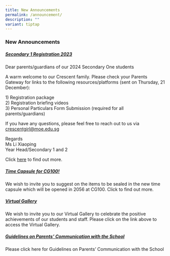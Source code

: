 ```yaml
---
title: New Announcements
permalink: /announcement/
description: ""
variant: tiptap
---
```

<h3><strong>New Announcements</strong></h3><h5><strong><a href="https://staging.d38imrvfgjjnoy.amplifyapp.com/about-cgs/admission/sec1-registration-2023/" rel="noopener noreferrer nofollow" target="_blank">Secondary 1 Registration 2023</a></strong></h5><p>Dear parents/guardians of our 2024 Secondary One students&nbsp;</p><p>A warm welcome to our Crescent family. Please check your Parents Gateway for links to the following resources/platforms (sent on Thursday, 21 December):&nbsp;</p><p>1) Registration package&nbsp;<br>2) Registration briefing videos<br>3) Personal Particulars Form Submission (required for all parents/guardians)&nbsp;</p><p>If you have any questions, please feel free to reach out to us via <a href="mailto:crescentgirl@moe.edu.sg" rel="noopener noreferrer nofollow" target="_blank">crescentgirl@moe.edu.sg</a>&nbsp;</p><p>Regards<br>Ms Li Xiaoping<br>Year Head/Secondary 1 and 2</p><p>Click <a href="https://staging.d38imrvfgjjnoy.amplifyapp.com/about-cgs/admission/sec1-registration-2023/" rel="noopener noreferrer nofollow" target="_blank">here</a> to find out more.</p><h5><strong><a href="https://staging.d38imrvfgjjnoy.amplifyapp.com/whats-happening/2022/time-capsule/" rel="noopener noreferrer nofollow" target="_blank">Time Capsule for CG100!</a></strong></h5><p>We wish to invite you to suggest on the items to be sealed in the new time capsule which will be opened in 2056 at CG100. Click to find out more.</p><h5><strong><a href="https://staging.d38imrvfgjjnoy.amplifyapp.com/our-achievements/virtual-gallery/" rel="noopener noreferrer nofollow" target="_blank">Virtual Gallery</a></strong></h5><p>We wish to invite you to our Virtual Gallery to celebrate the positive achievements of our students and staff. Please click on the link above to access the Virtual Gallery.</p><h5><strong><a href="https://staging.d38imrvfgjjnoy.amplifyapp.com/whats-happening/2022/guidelines-on-parents-communication-with-school/" rel="noopener noreferrer nofollow" target="_blank">Guidelines on Parents’ Communication with the School</a></strong></h5><p>Please click here for Guidelines on Parents’ Communication with the School</p>